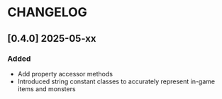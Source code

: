 ﻿# CHANGELOG

## [0.4.0] 2025-05-xx

### Added

- Add property accessor methods
- Introduced string constant classes to accurately represent in-game items and monsters
